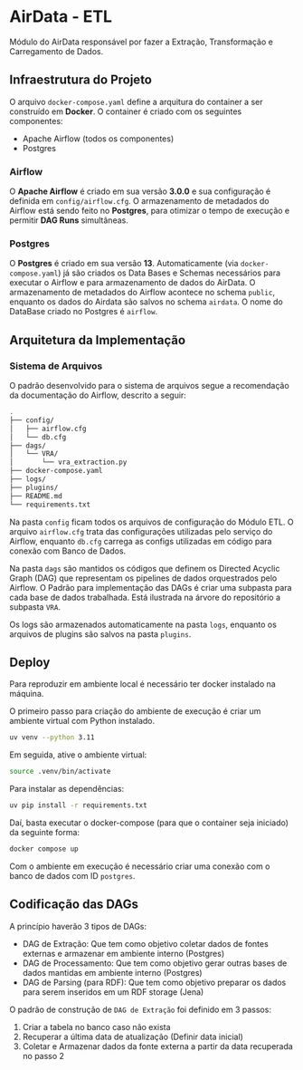 # AirData - ETL

Módulo do AirData responsável por fazer a Extração, Transformação e Carregamento de Dados.

## Infraestrutura do Projeto

O arquivo `docker-compose.yaml` define a arquitura do container a ser construído em **Docker**.
O container é criado com os seguintes componentes:

- Apache Airflow (todos os componentes)
- Postgres

### Airflow
O **Apache Airflow** é criado em sua versão **3.0.0** e sua configuração é definida em `config/airflow.cfg`.
O armazenamento de metadados do Airflow está sendo feito no **Postgres**, para otimizar o tempo de execução e permitir **DAG Runs** simultâneas.

### Postgres
O **Postgres** é criado em sua versão **13**. 
Automaticamente (via `docker-compose.yaml`) já são criados os Data Bases e Schemas necessários para executar o Airflow e para armazenamento de dados do AirData.
O armazenamento de metadados do Airflow acontece no schema `public`, enquanto os dados do Airdata são salvos no schema `airdata`. O nome do DataBase criado no Postgres é `airflow`.

## Arquitetura da Implementação

### Sistema de Arquivos
O padrão desenvolvido para o sistema de arquivos segue a recomendação da documentação do Airflow, descrito a seguir:

```bash
.
├── config/
│   ├── airflow.cfg
│   └── db.cfg
├── dags/
│   └── VRA/
│       └── vra_extraction.py
├── docker-compose.yaml
├── logs/
├── plugins/
├── README.md
└── requirements.txt
```

Na pasta `config` ficam todos os arquivos de configuração do Módulo ETL. O arquivo `airflow.cfg` trata das configurações utilizadas pelo serviço do Airflow, enquanto `db.cfg` carrega as configs utilizadas em código para conexão com Banco de Dados.

Na pasta `dags` são mantidos os códigos que definem os Directed Acyclic Graph (DAG) que representam os pipelines de dados orquestrados pelo Airflow.
O Padrão para implementação das DAGs é criar uma subpasta para cada base de dados trabalhada. Está ilustrada na árvore do repositório a subpasta `VRA`.

Os logs são armazenados automaticamente na pasta `logs`, enquanto os arquivos de plugins são salvos na pasta `plugins`.

## Deploy

Para reproduzir em ambiente local é necessário ter docker instalado na máquina.

O primeiro passo para criação do ambiente de execução é criar um ambiente virtual com Python instalado.

```bash
uv venv --python 3.11
```

Em seguida, ative o ambiente virtual:
```bash
source .venv/bin/activate
```

Para instalar as dependências:
```bash
uv pip install -r requirements.txt
```

Daí, basta executar o docker-compose (para que o container seja iniciado) da seguinte forma:
```bash
docker compose up
```

Com o ambiente em execução é necessário criar uma conexão com o banco de dados com ID `postgres`.

## Codificação das DAGs

A princípio haverão 3 tipos de DAGs: 
- DAG de Extração: Que tem como objetivo coletar dados de fontes externas e armazenar em ambiente interno (Postgres)
- DAG de Processamento: Que tem como objetivo gerar outras bases de dados mantidas em ambiente interno (Postgres)
- DAG de Parsing (para RDF): Que tem como objetivo preparar os dados para serem inseridos em um RDF storage (Jena)

O padrão de construção de `DAG de Extração` foi definido em 3 passos:
1. Criar a tabela no banco caso não exista
2. Recuperar a última data de atualização (Definir data inicial)
3. Coletar e Armazenar dados da fonte externa a partir da data recuperada no passo 2
